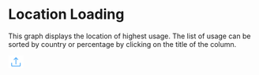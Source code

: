 # Location Loading

This graph displays the location of highest usage.  The list of usage can be sorted by country or percentage by clicking on the title of the column.

![](../../.gitbook/assets/image%20%2826%29.png)

